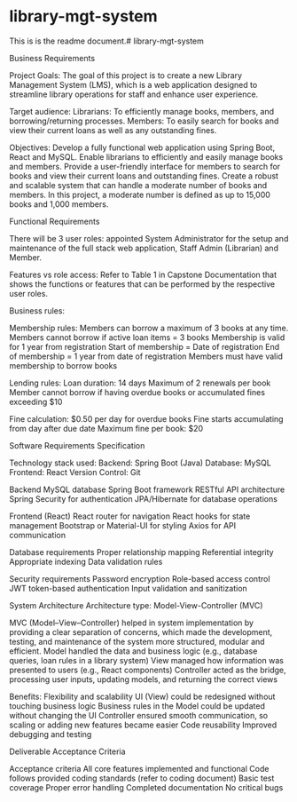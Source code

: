 # library-mgt-system
This is is the readme document.# library-mgt-system

Business Requirements 

Project Goals:
The goal of this project is to create a new Library Management System (LMS), which is a web application designed to streamline library operations for staff and enhance user experience. 

Target audience:
Librarians: To efficiently manage books, members, and borrowing/returning processes.
Members: To easily search for books and view their current loans as well as any outstanding fines.

Objectives: 
Develop a fully functional web application using Spring Boot, React and MySQL.
Enable librarians to efficiently and easily manage books and members.
Provide a user-friendly interface for members to search for books and view their current loans and outstanding fines.
Create a robust and scalable system that can handle a moderate number of books and members. In this project, a moderate number is defined as up to 15,000 books and 1,000 members.

Functional Requirements


There will be 3 user roles: appointed System Administrator for the setup and maintenance of the full stack web application, Staff Admin (Librarian) and Member.
 
Features vs role access: Refer to Table 1 in Capstone Documentation that shows the functions or features that can be performed by the respective user roles.


Business rules:

Membership rules:
Members can borrow a maximum of 3 books at any time.
Members cannot borrow if active loan items = 3 books
Membership is valid for 1 year from registration
Start of membership = Date of registration
End of membership = 1 year from date of registration
Members must have valid membership to borrow books

Lending rules:
Loan duration: 14 days
Maximum of 2 renewals per book
Member cannot borrow if having overdue books or accumulated fines exceeding $10

Fine calculation:
$0.50 per day for overdue books
Fine starts accumulating from day after due date
Maximum fine per book: $20

Software Requirements Specification

Technology stack used:
Backend: Spring Boot (Java)
Database: MySQL
Frontend: React
Version Control: Git

Backend
MySQL database
Spring Boot framework
RESTful API architecture
Spring Security for authentication
JPA/Hibernate for database operations

Frontend (React)
React router for navigation
React hooks for state management
Bootstrap or Material-UI for styling
Axios for API communication

Database requirements
Proper relationship mapping
Referential integrity
Appropriate indexing
Data validation rules

Security requirements
Password encryption
Role-based access control
JWT token-based authentication
Input validation and sanitization

System Architecture
Architecture type: Model-View-Controller (MVC) 

MVC (Model–View–Controller) helped in system implementation by providing a clear separation of concerns, which made the development, testing, and maintenance of the system more structured, modular and efficient.
Model handled the data and business logic (e.g., database queries, loan rules in a library system)
View managed how information was presented to users (e.g., React components)
Controller acted as the bridge, processing user inputs, updating models, and returning the correct views

Benefits:
Flexibility and scalability
UI (View) could be redesigned without touching business logic
Business rules in the Model could be updated without changing the UI
Controller ensured smooth communication, so scaling or adding new features became easier
Code reusability
Improved debugging and testing


Deliverable Acceptance Criteria

Acceptance criteria
All core features implemented and functional
Code follows provided coding standards (refer to coding document)
Basic test coverage
Proper error handling
Completed documentation
No critical bugs
